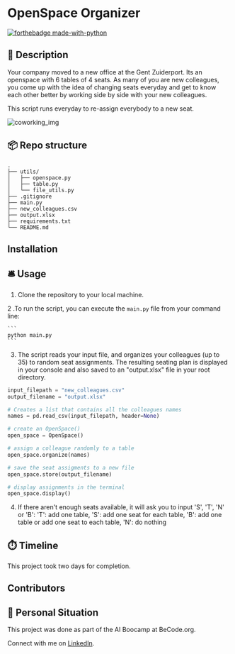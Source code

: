 # OpenSpace Organizer
[![forthebadge made-with-python](https://ForTheBadge.com/images/badges/made-with-python.svg)](https://www.python.org/)


## 🏢 Description

Your company moved to a new office at the Gent Zuiderport. Its an openspace with 6 tables of 4 seats. As many of you are new colleagues, you come up with the idea of changing seats everyday and get to know each other better by working side by side with your new colleagues. 

This script runs everyday to re-assign everybody to a new seat.

![coworking_img](https://images.unsplash.com/photo-1519389950473-47ba0277781c?w=600&auto=format&fit=crop&q=60&ixlib=rb-4.0.3&ixid=M3wxMjA3fDB8MHxzZWFyY2h8NDd8fGRpdmVyc2UlMjB0ZWFtfGVufDB8fDB8fHwy)

## 📦 Repo structure

```
.
├── utils/
│   ├── openspace.py
│   ├── table.py
│   └── file_utils.py
├── .gitignore
├── main.py
├── new_colleagues.csv
├── output.xlsx
├── requirements.txt
└── README.md
```

## Installation



## 🛎️ Usage

1. Clone the repository to your local machine.

2 .To run the script, you can execute the `main.py` file from your command line:

    ```
    python main.py
    ```

3. The script reads your input file, and organizes your colleagues (up to 35) to random seat assignments. The resulting seating plan is displayed in your console and also saved to an "output.xlsx" file in your root directory.

```python
input_filepath = "new_colleagues.csv"
output_filename = "output.xlsx"

# Creates a list that contains all the colleagues names
names = pd.read_csv(input_filepath, header=None)

# create an OpenSpace()
open_space = OpenSpace()

# assign a colleague randomly to a table
open_space.organize(names)

# save the seat assigments to a new file
open_space.store(output_filename)

# display assignments in the terminal
open_space.display()
```
4. If there aren't enough seats available, it will ask you to input 'S', 'T', 'N' or 'B':
    'T': add one table, 
    'S': add one seat for each table, 
    'B': add one table or add one seat to each table, 
    'N': do nothing

## ⏱️ Timeline

This project took two days for completion.

## Contributors



## 📌 Personal Situation
This project was done as part of the AI Boocamp at BeCode.org. 

Connect with me on [LinkedIn](www.linkedin.com/in/zelimkhan-jachichanov).
